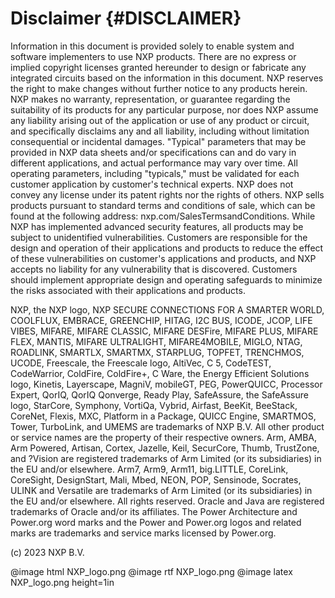 Disclaimer {#DISCLAIMER}
==========

Information in this document is provided solely to enable system and software implementers to use NXP products. There are no express or implied copyright licenses granted hereunder to design or fabricate any integrated circuits based on the information in this document. NXP reserves the right to make changes without further notice to any products herein.
NXP makes no warranty, representation, or guarantee regarding the suitability of its products for any particular purpose, nor does NXP assume any liability arising out of the application or use of any product or circuit, and specifically disclaims any and all liability, including without limitation consequential or incidental damages. "Typical" parameters that may be provided in NXP data sheets and/or specifications can and do vary in different applications, and actual performance may vary over time. All operating parameters, including "typicals," must be validated for each customer application by customer's technical experts. NXP does not convey any license under its patent rights nor the rights of others. NXP sells products pursuant to standard terms and conditions of sale, which can be found at the following address: nxp.com/SalesTermsandConditions.
While NXP has implemented advanced security features, all products may be subject to unidentified vulnerabilities. Customers are responsible for the design and operation of their applications and products to reduce the effect of these vulnerabilities on customer's applications and products, and NXP accepts no liability for any vulnerability that is discovered. Customers should implement appropriate design and operating safeguards to minimize the risks associated with their applications and products.

NXP, the NXP logo, NXP SECURE CONNECTIONS FOR A SMARTER WORLD, COOLFLUX, EMBRACE, GREENCHIP, HITAG, I2C BUS, ICODE, JCOP, LIFE VIBES, MIFARE, MIFARE CLASSIC, MIFARE DESFire, MIFARE PLUS, MIFARE FLEX, MANTIS, MIFARE ULTRALIGHT, MIFARE4MOBILE, MIGLO, NTAG, ROADLINK, SMARTLX, SMARTMX, STARPLUG, TOPFET, TRENCHMOS, UCODE, Freescale, the Freescale logo, AltiVec, C 5, CodeTEST, CodeWarrior, ColdFire, ColdFire+, C Ware, the Energy Efficient Solutions logo, Kinetis, Layerscape, MagniV, mobileGT, PEG, PowerQUICC, Processor Expert, QorIQ, QorIQ Qonverge, Ready Play, SafeAssure, the SafeAssure logo, StarCore, Symphony, VortiQa, Vybrid, Airfast, BeeKit, BeeStack, CoreNet, Flexis, MXC, Platform in a Package, QUICC Engine, SMARTMOS, Tower, TurboLink, and UMEMS are trademarks of NXP B.V. All other product or service names are the property of their respective owners. Arm, AMBA, Arm Powered, Artisan, Cortex, Jazelle, Keil, SecurCore, Thumb, TrustZone, and ?Vision are registered trademarks of Arm Limited (or its subsidiaries) in the EU and/or elsewhere. Arm7, Arm9, Arm11, big.LITTLE, CoreLink, CoreSight, DesignStart, Mali, Mbed, NEON, POP, Sensinode, Socrates, ULINK and Versatile are trademarks of Arm Limited (or its subsidiaries) in the EU and/or elsewhere. All rights reserved. Oracle and Java are registered trademarks of Oracle and/or its affiliates. The Power Architecture and Power.org word marks and the Power and Power.org logos and related marks are trademarks and service marks licensed by Power.org.

(c) 2023 NXP B.V.

@image html NXP_logo.png
@image rtf NXP_logo.png
@image latex NXP_logo.png height=1in

